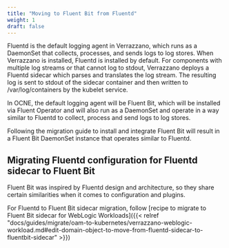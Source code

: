 ```yaml
---
title: "Moving to Fluent Bit from Fluentd"
weight: 1
draft: false
---
```


Fluentd is the default logging agent in Verrazzano, which runs as a DaemonSet that collects, processes, and sends logs to log stores. When Verrazzano is installed, Fluentd is installed by default.
For components with multiple log streams or that cannot log to stdout, Verrazzano deploys a Fluentd sidecar which parses and translates the log stream. The resulting log is sent to stdout of the sidecar container and then written to /var/log/containers by the kubelet service.

In OCNE, the default logging agent will be Fluent Bit, which will be installed via Fluent Operator and will also run as a DaemonSet and operate in a way similar to Fluentd to collect, process and send logs to log stores.

Following the migration guide to install and integrate Fluent Bit will result in a Fluent Bit DaemonSet instance that operates similar to Fluentd.

## Migrating Fluentd configuration for Fluentd sidecar to Fluent Bit

Fluent Bit was inspired by Fluentd design and architecture, so they share certain similarities when it comes to configuration and plugins.

For Fluentd to Fluent Bit sidecar migration, follow [recipe to migrate to Fluent Bit sidecar for WebLogic Workloads]({{< relref "docs/guides/migrate/oam-to-kubernetes/verrazzano-weblogic-workload.md#edit-domain-object-to-move-from-fluentd-sidecar-to-fluentbit-sidecar" >}})